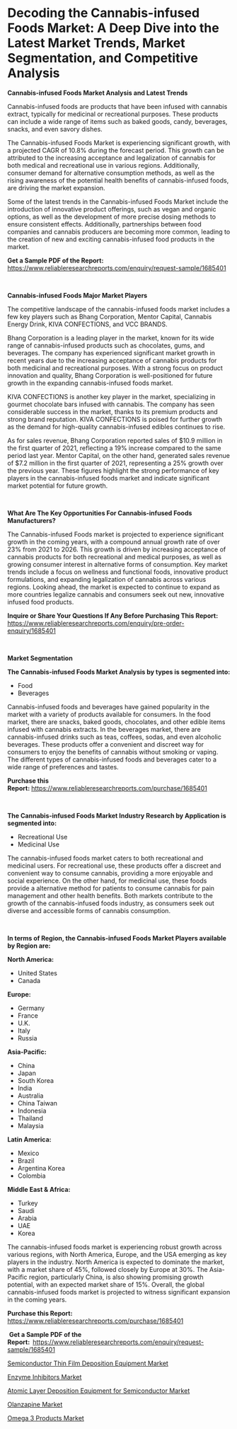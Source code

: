 <p><h1>Decoding the Cannabis-infused Foods Market: A Deep Dive into the Latest Market Trends, Market Segmentation, and Competitive Analysis</h1></p><p><strong>Cannabis-infused Foods Market Analysis and Latest Trends</strong></p>
<p><p>Cannabis-infused foods are products that have been infused with cannabis extract, typically for medicinal or recreational purposes. These products can include a wide range of items such as baked goods, candy, beverages, snacks, and even savory dishes.</p><p>The Cannabis-infused Foods Market is experiencing significant growth, with a projected CAGR of 10.8% during the forecast period. This growth can be attributed to the increasing acceptance and legalization of cannabis for both medical and recreational use in various regions. Additionally, consumer demand for alternative consumption methods, as well as the rising awareness of the potential health benefits of cannabis-infused foods, are driving the market expansion.</p><p>Some of the latest trends in the Cannabis-infused Foods Market include the introduction of innovative product offerings, such as vegan and organic options, as well as the development of more precise dosing methods to ensure consistent effects. Additionally, partnerships between food companies and cannabis producers are becoming more common, leading to the creation of new and exciting cannabis-infused food products in the market.</p></p>
<p><strong>Get a Sample PDF of the Report:&nbsp;</strong> <a href="https://www.reliableresearchreports.com/enquiry/request-sample/1685401">https://www.reliableresearchreports.com/enquiry/request-sample/1685401</a></p>
<p>&nbsp;</p>
<p><strong>Cannabis-infused Foods Major Market Players</strong></p>
<p><p>The competitive landscape of the cannabis-infused foods market includes a few key players such as Bhang Corporation, Mentor Capital, Cannabis Energy Drink, KIVA CONFECTIONS, and VCC BRANDS. </p><p>Bhang Corporation is a leading player in the market, known for its wide range of cannabis-infused products such as chocolates, gums, and beverages. The company has experienced significant market growth in recent years due to the increasing acceptance of cannabis products for both medicinal and recreational purposes. With a strong focus on product innovation and quality, Bhang Corporation is well-positioned for future growth in the expanding cannabis-infused foods market.</p><p>KIVA CONFECTIONS is another key player in the market, specializing in gourmet chocolate bars infused with cannabis. The company has seen considerable success in the market, thanks to its premium products and strong brand reputation. KIVA CONFECTIONS is poised for further growth as the demand for high-quality cannabis-infused edibles continues to rise.</p><p>As for sales revenue, Bhang Corporation reported sales of $10.9 million in the first quarter of 2021, reflecting a 19% increase compared to the same period last year. Mentor Capital, on the other hand, generated sales revenue of $7.2 million in the first quarter of 2021, representing a 25% growth over the previous year. These figures highlight the strong performance of key players in the cannabis-infused foods market and indicate significant market potential for future growth.</p></p>
<p>&nbsp;</p>
<p><strong>What Are The Key Opportunities For Cannabis-infused Foods Manufacturers?</strong></p>
<p><p>The Cannabis-infused Foods market is projected to experience significant growth in the coming years, with a compound annual growth rate of over 23% from 2021 to 2026. This growth is driven by increasing acceptance of cannabis products for both recreational and medical purposes, as well as growing consumer interest in alternative forms of consumption. Key market trends include a focus on wellness and functional foods, innovative product formulations, and expanding legalization of cannabis across various regions. Looking ahead, the market is expected to continue to expand as more countries legalize cannabis and consumers seek out new, innovative infused food products.</p></p>
<p><strong>Inquire or Share Your Questions If Any Before Purchasing This Report:</strong> <a href="https://www.reliableresearchreports.com/enquiry/pre-order-enquiry/1685401">https://www.reliableresearchreports.com/enquiry/pre-order-enquiry/1685401</a></p>
<p>&nbsp;</p>
<p><strong>Market Segmentation</strong></p>
<p><strong>The Cannabis-infused Foods Market Analysis by types is segmented into:</strong></p>
<p><ul><li>Food</li><li>Beverages</li></ul></p>
<p><p>Cannabis-infused foods and beverages have gained popularity in the market with a variety of products available for consumers. In the food market, there are snacks, baked goods, chocolates, and other edible items infused with cannabis extracts. In the beverages market, there are cannabis-infused drinks such as teas, coffees, sodas, and even alcoholic beverages. These products offer a convenient and discreet way for consumers to enjoy the benefits of cannabis without smoking or vaping. The different types of cannabis-infused foods and beverages cater to a wide range of preferences and tastes.</p></p>
<p><strong>Purchase this Report:&nbsp;</strong><a href="https://www.reliableresearchreports.com/purchase/1685401">https://www.reliableresearchreports.com/purchase/1685401</a></p>
<p>&nbsp;</p>
<p><strong>The Cannabis-infused Foods Market Industry Research by Application is segmented into:</strong></p>
<p><ul><li>Recreational Use</li><li>Medicinal Use</li></ul></p>
<p><p>The cannabis-infused foods market caters to both recreational and medicinal users. For recreational use, these products offer a discreet and convenient way to consume cannabis, providing a more enjoyable and social experience. On the other hand, for medicinal use, these foods provide a alternative method for patients to consume cannabis for pain management and other health benefits. Both markets contribute to the growth of the cannabis-infused foods industry, as consumers seek out diverse and accessible forms of cannabis consumption.</p></p>
<p>&nbsp;</p>
<p><strong>In terms of Region, the Cannabis-infused Foods Market Players available by Region are:</strong></p>
<p>
    <p> <strong> North America: </strong>
        <ul>
            <li>United States</li>
            <li>Canada</li>
        </ul>
        </p> 
    <p> <strong> Europe: </strong>
        <ul>
            <li>Germany</li>
            <li>France</li>
            <li>U.K.</li>
            <li>Italy</li>
            <li>Russia</li>
        </ul>
        </p> 
    <p> <strong> Asia-Pacific: </strong>
        <ul>
            <li>China</li>
            <li>Japan</li>
            <li>South Korea</li>
            <li>India</li>
            <li>Australia</li>
            <li>China Taiwan</li>
            <li>Indonesia</li>
            <li>Thailand</li>
            <li>Malaysia</li>
        </ul>
        </p> 
    <p> <strong> Latin America: </strong>
        <ul>
            <li>Mexico</li>
            <li>Brazil</li>
            <li>Argentina Korea</li>
            <li>Colombia</li>
        </ul>
        </p> 
    <p> <strong> Middle East & Africa: </strong>
        <ul>
            <li>Turkey</li>
            <li>Saudi</li>
            <li>Arabia</li>
            <li>UAE</li>
            <li>Korea</li>
        </ul>
    </p>
    </p>
<p><p>The cannabis-infused foods market is experiencing robust growth across various regions, with North America, Europe, and the USA emerging as key players in the industry. North America is expected to dominate the market, with a market share of 45%, followed closely by Europe at 30%. The Asia-Pacific region, particularly China, is also showing promising growth potential, with an expected market share of 15%. Overall, the global cannabis-infused foods market is projected to witness significant expansion in the coming years.</p></p>
<p><strong>Purchase this Report: </strong><a href="https://www.reliableresearchreports.com/purchase/1685401">https://www.reliableresearchreports.com/purchase/1685401</a></p>
<p>&nbsp;<strong>Get a Sample PDF of the Report:&nbsp;&nbsp;</strong><a href="https://www.reliableresearchreports.com/enquiry/request-sample/1685401">https://www.reliableresearchreports.com/enquiry/request-sample/1685401</a></p>
<p><strong></strong></p>
<p><p><a href="https://github.com/seekum/Market-Research-Report-List-1/blob/main/semiconductor-thin-film-deposition-equipment-market.md">Semiconductor Thin Film Deposition Equipment Market</a></p><p><a href="https://medium.com/@hannahrivera83/enzyme-inhibitors-market-analysis-and-sze-forecasted-for-period-from-2024-to-2031-68201e698946">Enzyme Inhibitors Market</a></p><p><a href="https://github.com/timeliteaut/Market-Research-Report-List-1/blob/main/atomic-layer-deposition-equipment-for-semiconductor-market.md">Atomic Layer Deposition Equipment for Semiconductor Market</a></p><p><a href="https://medium.com/@jaremington56468/olanzapine-market-trends-and-market-analysis-forecasted-for-period-2024-2031-ae53bfd0231a">Olanzapine Market</a></p><p><a href="https://medium.com/@jaremington56468/omega-3-products-market-size-market-outlook-and-market-forecast-2024-to-2031-b0592242579f">Omega 3 Products Market</a></p></p>